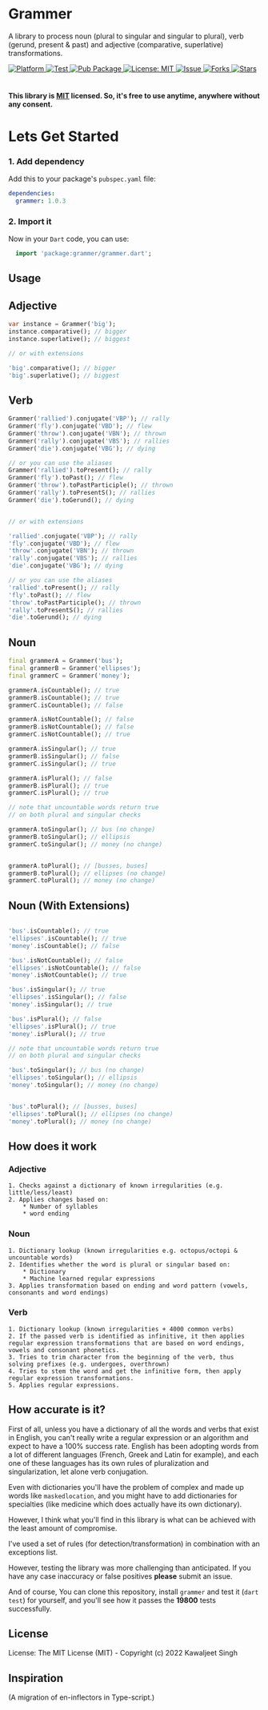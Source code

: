 # Grammer

A library to process noun (plural to singular and singular to plural), verb (gerund, present & past) and adjective (comparative, superlative) transformations.

  <a href="https://flutter.io">  
    <img src="https://img.shields.io/badge/Platform-Flutter-yellow.svg"  
      alt="Platform" />  
  </a> 
  <a href="https://github.com/justkawal/grammer">  
    <img src="https://github.com/justkawal/grammer/workflows/Test/badge.svg"  
      alt="Test" />  
  </a> 
   <a href="https://pub.dev/packages/grammer">  
    <img src="https://img.shields.io/pub/v/grammer.svg"  
      alt="Pub Package" />  
  </a>
   <a href="https://opensource.org/licenses/MIT">  
    <img src="https://img.shields.io/badge/License-MIT-red.svg"  
      alt="License: MIT" />  
  </a>
   <a href="https://github.com/justkawal/grammer/issues">  
    <img src="https://img.shields.io/github/issues/justkawal/grammer"  
      alt="Issue" />  
  </a> 
   <a href="https://github.com/justkawal/grammer/network">  
    <img src="https://img.shields.io/github/forks/justkawal/grammer"  
      alt="Forks" />  
  </a> 
   <a href="https://github.com/justkawal/grammer/stargazers">  
    <img src="https://img.shields.io/github/stars/justkawal/grammer"  
      alt="Stars" />  
  </a>
  <br>
  <br>

#### This library is [MIT](https://github.com/justkawal/grammer/blob/main/LICENSE) licensed. So, it's free to use anytime, anywhere without any consent.

# Lets Get Started

### 1. Add dependency

Add this to your package's `pubspec.yaml` file:

```yaml
dependencies:
  grammer: 1.0.3
```

### 2. Import it

Now in your `Dart` code, you can use:

```dart
  import 'package:grammer/grammer.dart';
```

## Usage

## Adjective

```dart
var instance = Grammer('big');
instance.comparative(); // bigger
instance.superlative(); // biggest

// or with extensions

'big'.comparative(); // bigger
'big'.superlative(); // biggest
```

## Verb

```dart
Grammer('rallied').conjugate('VBP'); // rally
Grammer('fly').conjugate('VBD'); // flew
Grammer('throw').conjugate('VBN'); // thrown
Grammer('rally').conjugate('VBS'); // rallies
Grammer('die').conjugate('VBG'); // dying

// or you can use the aliases
Grammer('rallied').toPresent(); // rally
Grammer('fly').toPast(); // flew
Grammer('throw').toPastParticiple(); // thrown
Grammer('rally').toPresentS(); // rallies
Grammer('die').toGerund(); // dying


// or with extensions

'rallied'.conjugate('VBP'); // rally
'fly'.conjugate('VBD'); // flew
'throw'.conjugate('VBN'); // thrown
'rally'.conjugate('VBS'); // rallies
'die'.conjugate('VBG'); // dying

// or you can use the aliases
'rallied'.toPresent(); // rally
'fly'.toPast(); // flew
'throw'.toPastParticiple(); // thrown
'rally'.toPresentS(); // rallies
'die'.toGerund(); // dying
```

## Noun

```dart
final grammerA = Grammer('bus');
final grammerB = Grammer('ellipses');
final grammerC = Grammer('money');

grammerA.isCountable(); // true
grammerB.isCountable(); // true
grammerC.isCountable(); // false

grammerA.isNotCountable(); // false
grammerB.isNotCountable(); // false
grammerC.isNotCountable(); // true

grammerA.isSingular(); // true
grammerB.isSingular(); // false
grammerC.isSingular(); // true

grammerA.isPlural(); // false
grammerB.isPlural(); // true
grammerC.isPlural(); // true

// note that uncountable words return true
// on both plural and singular checks

grammerA.toSingular(); // bus (no change)
grammerB.toSingular(); // ellipsis
grammerC.toSingular(); // money (no change)


grammerA.toPlural(); // [busses, buses]
grammerB.toPlural(); // ellipses (no change)
grammerC.toPlural(); // money (no change)

```

## Noun (With Extensions)

```dart

'bus'.isCountable(); // true
'ellipses'.isCountable(); // true
'money'.isCountable(); // false

'bus'.isNotCountable(); // false
'ellipses'.isNotCountable(); // false
'money'.isNotCountable(); // true

'bus'.isSingular(); // true
'ellipses'.isSingular(); // false
'money'.isSingular(); // true

'bus'.isPlural(); // false
'ellipses'.isPlural(); // true
'money'.isPlural(); // true

// note that uncountable words return true
// on both plural and singular checks

'bus'.toSingular(); // bus (no change)
'ellipses'.toSingular(); // ellipsis
'money'.toSingular(); // money (no change)


'bus'.toPlural(); // [busses, buses]
'ellipses'.toPlural(); // ellipses (no change)
'money'.toPlural(); // money (no change)

```

## How does it work

### Adjective

    1. Checks against a dictionary of known irregularities (e.g. little/less/least)
    2. Applies changes based on:
    	* Number of syllables
    	* word ending

### Noun

    1. Dictionary lookup (known irregularities e.g. octopus/octopi & uncountable words)
    2. Identifies whether the word is plural or singular based on:
    	* Dictionary
    	* Machine learned regular expressions
    3. Applies transformation based on ending and word pattern (vowels, consonants and word endings)

### Verb

    1. Dictionary lookup (known irregularities + 4000 common verbs)
    2. If the passed verb is identified as infinitive, it then applies regular expression transformations that are based on word endings, vowels and consonant phonetics.
    3. Tries to trim character from the beginning of the verb, thus solving prefixes (e.g. undergoes, overthrown)
    4. Tries to stem the word and get the infinitive form, then apply regular expression transformations.
    5. Applies regular expressions.

## How accurate is it?

First of all, unless you have a dictionary of all the words and verbs that exist in English, you can't really write a regular expression or an algorithm and expect to have a 100% success rate. English has been adopting words from a lot of different languages (French, Greek and Latin for example), and each one of these languages has its own rules of pluralization and singularization, let alone verb conjugation.

Even with dictionaries you'll have the problem of complex and made up words like `maskedlocation`, and you might have to add dictionaries for specialties (like medicine which does actually have its own dictionary).

However, I think what you'll find in this library is what can be achieved with the least amount of compromise.

I've used a set of rules (for detection/transformation) in combination with an exceptions list.

However, testing the library was more challenging than anticipated. If you have any case inaccuracy or false positives **please** submit an issue.

And of course, You can clone this repository, install `grammer` and test it (`dart test`) for yourself, and you'll see how it passes the **19800** tests successfully.

## License

License: The MIT License (MIT) - Copyright (c) 2022 Kawaljeet Singh

## Inspiration

(A migration of en-inflectors in Type-script.)
